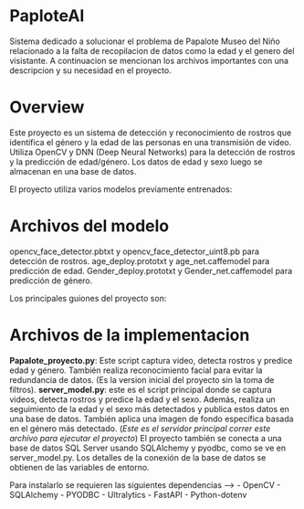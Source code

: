 # PaploteAI
Sistema dedicado a solucionar el problema de Papalote Museo del Niño relacionado a la falta de recopilacion de datos como la edad y el genero del visistante. A continuacion se mencionan los archivos importantes con una descripcion y su necesidad en el proyecto.

# Overview
Este proyecto es un sistema de detección y reconocimiento de rostros que identifica el género y la edad de las personas en una transmisión de video. Utiliza OpenCV y DNN (Deep Neural Networks) para la detección de rostros y la predicción de edad/género. Los datos de edad y sexo luego se almacenan en una base de datos.

El proyecto utiliza varios modelos previamente entrenados:

# Archivos del modelo
opencv_face_detector.pbtxt y opencv_face_detector_uint8.pb para detección de rostros.
age_deploy.prototxt y age_net.caffemodel para predicción de edad.
Gender_deploy.prototxt y Gender_net.caffemodel para predicción de género.

Los principales guiones del proyecto son:

# Archivos de la implementacion
**Papalote_proyecto.py**: Este script captura video, detecta rostros y predice edad y género. También realiza reconocimiento facial para evitar la redundancia de datos. (Es la version inicial del proyecto sin la toma de filtros).
**server_model.py**: este es el script principal donde se captura videos, detecta rostros y predice la edad y el sexo. Además, realiza un seguimiento de la edad y el sexo más detectados y publica estos datos en una base de datos. También aplica una imagen de fondo específica basada en el género más detectado. (*Este es el servidor principal correr este archivo para ejecutar el proyecto*)
El proyecto también se conecta a una base de datos SQL Server usando SQLAlchemy y pyodbc, como se ve en server_model.py. Los detalles de la conexión de la base de datos se obtienen de las variables de entorno.

Para instalarlo se requieren las siguientes dependencias --> 
    - OpenCV
    - SQLAlchemy
    - PYODBC
    - Ultralytics
    - FastAPI
    - Python-dotenv
